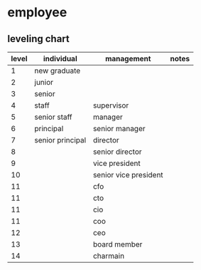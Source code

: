 # employee

## leveling chart

level | individual | management | notes
---|---|---|---
1 | new graduate | |
2 | junior | |
3 | senior | |
4 | staff | supervisor |
5 | senior staff | manager |
6 | principal | senior manager |
7 | senior principal | director |
8 | | senior director |
9 | | vice president |
10 | | senior vice president |
11 | | cfo |
11 | | cto |
11 | | cio |
11 | | coo |
12 | | ceo |
13| | board member |
14 | | charmain |
